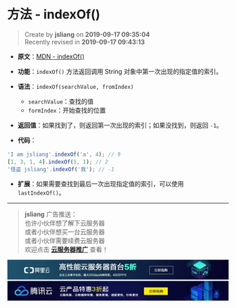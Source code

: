 方法 - indexOf()
===

> Create by **jsliang** on **2019-09-17 09:35:04**  
> Recently revised in **2019-09-17 09:43:13**

* **原文**：[MDN - indexOf()](https://developer.mozilla.org/zh-CN/docs/Web/JavaScript/Reference/Global_Objects/Array/indexOf)

* **功能**：`indexOf()` 方法返回调用 String 对象中第一次出现的指定值的索引。

* **语法**：`indexOf(searchValue, fromIndex)`
  * `searchValue`：查找的值
  * `formIndex`：开始查找的位置

* **返回值**：如果找到了，则返回第一次出现的索引；如果没找到，则返回 `-1`。

* **代码**：

```js
'I am jsliang'.indexOf('a', 4); // 9
[1, 3, 1, 4].indexOf(1, 1); // 2
'怪盗 jsliang'.indexOf('我'); // -1
```

* **扩展**：如果需要查找到最后一次出现指定值的索引，可以使用 `lastIndexOf()`。

---

> **jsliang** 广告推送：  
> 也许小伙伴想了解下云服务器  
> 或者小伙伴想买一台云服务器  
> 或者小伙伴需要续费云服务器  
> 欢迎点击 **[云服务器推广](https://github.com/LiangJunrong/document-library/blob/master/other-library/Monologue/%E7%A8%B3%E9%A3%9F%E8%89%B0%E9%9A%BE.md)** 查看！

[![图](../../../../public-repertory/img/z-small-seek-ali-3.jpg)](https://promotion.aliyun.com/ntms/act/qwbk.html?userCode=w7hismrh)
[![图](../../../../public-repertory/img/z-small-seek-tencent-2.jpg)](https://cloud.tencent.com/redirect.php?redirect=1014&cps_key=49f647c99fce1a9f0b4e1eeb1be484c9&from=console)

